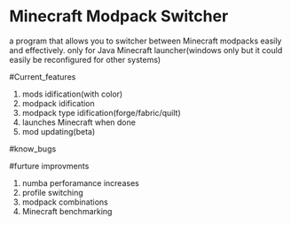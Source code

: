 # Minecraft Modpack Switcher
a program that allows you to switcher between Minecraft modpacks easily and effectively. 
only for Java Minecraft launcher(windows only but it could easily be reconfigured for other systems)


#Current_features
1. mods idification(with color)
2. modpack idification
3. modpack type idification(forge/fabric/quilt)
4. launches Minecraft when done
5. mod updating(beta)

#know_bugs


#furture improvments

1. numba perforamance increases
2. profile switching
3. modpack combinations
4. Minecraft benchmarking



